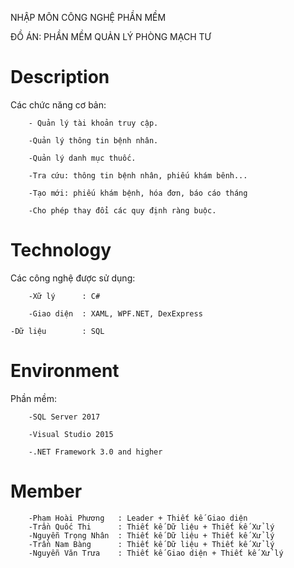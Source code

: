 NHẬP MÔN CÔNG NGHỆ PHẦN MỀM

ĐỒ ÁN: PHẦN MỀM QUẢN LÝ PHÒNG MẠCH TƯ

# Description

Các chức năng cơ bản:

 		- Quản lý tài khoản truy cập.

		-Quản lý thông tin bệnh nhân.

		-Quản lý danh mục thuốc.

		-Tra cứu: thông tin bệnh nhân, phiếu khám bênh...

		-Tạo mới: phiếu khám bệnh, hóa đơn, báo cáo tháng

		-Cho phép thay đổi các quy định ràng buộc.

# Technology

Các công nghệ được sử dụng:

		-Xữ lý 		: C#
    
		-Giao diện	: XAML, WPF.NET, DexExpress
		
    -Dữ liệu		: SQL

# Environment

Phần mềm:

		-SQL Server 2017

		-Visual Studio 2015

		-.NET Framework 3.0 and higher

# Member

		-Phạm Hoài Phương   : Leader + Thiết kế Giao diện
		-Trần Quốc Thi      : Thiết kế Dữ liệu + Thiết kế Xử lý
		-Nguyễn Trọng Nhân  : Thiết kế Dữ liệu + Thiết kế Xử lý
		-Trần Nam Bàng      : Thiết kế Dữ liệu + Thiết kế Xử lý
		-Nguyễn Văn Trưa    : Thiết kế Giao diện + Thiết kế Xử lý
